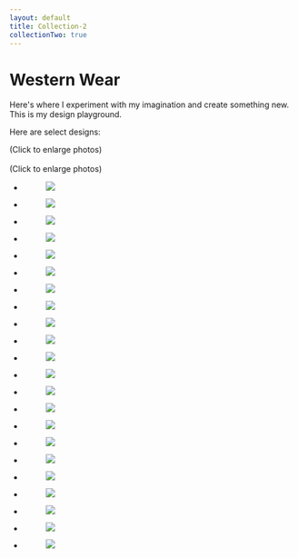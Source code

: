 ```yaml
---
layout: default
title: Collection-2
collectionTwo: true
---
```


# Western Wear

Here's where I experiment with my imagination and create something new. This is my design playground.

Here are select designs:

<div class="disclaimer">(Click to enlarge photos)</div>

<br>
<div class="disclaimer">(Click to enlarge photos)</div>
<ul class="rig columns-2">
  <li>
    <figure>
      <a href="{{ site.url }}images/western/21.jpg"
      class="fresco" data-fresco-group="one"
      data-fresco-caption=""><img src="{{ site.url }}images/western/21.jpg"></a>
      <figcaption></figcaption>
    </figure>
  </li>
  <li>
    <figure>
      <a href="{{ site.url }}images/western/22.jpg"
      class="fresco" data-fresco-group="one"
      data-fresco-caption=""><img src="{{ site.url }}images/western/22.jpg"></a>
      <figcaption></figcaption>
    </figure>
  </li>
</ul>

<ul class="rig columns-2">
  <li>
    <figure>
      <a href="{{ site.url }}images/western/23.jpg"
      class="fresco" data-fresco-group="one"
      data-fresco-caption=""><img src="{{ site.url }}images/western/23.jpg"></a>
      <figcaption></figcaption>
    </figure>
  </li>
  <li>
    <figure>
      <a href="{{ site.url }}images/western/24.jpg"
      class="fresco" data-fresco-group="one"
      data-fresco-caption=""><img src="{{ site.url }}images/western/24.jpg"></a>
      <figcaption></figcaption>
    </figure>
  </li>
</ul>

<ul class="rig columns-2">
  <li>
    <figure>
      <a href="{{ site.url }}images/western/25.jpg"
      class="fresco" data-fresco-group="one"
      data-fresco-caption=""><img src="{{ site.url }}images/western/25.jpg"></a>
      <figcaption></figcaption>
    </figure>
  </li>
  <li>
    <figure>
      <a href="{{ site.url }}images/western/26.jpg"
      class="fresco" data-fresco-group="one"
      data-fresco-caption=""><img src="{{ site.url }}images/western/26.jpg"></a>
      <figcaption></figcaption>
    </figure>
  </li>
</ul>

<ul class="rig columns-2">
  <li>
    <figure>
      <a href="{{ site.url }}images/western/27.jpg"
      class="fresco" data-fresco-group="one"
      data-fresco-caption=""><img src="{{ site.url }}images/western/27.jpg"></a>
      <figcaption></figcaption>
    </figure>
  </li>
  <li>
    <figure>
      <a href="{{ site.url }}images/western/28.jpg"
      class="fresco" data-fresco-group="one"
      data-fresco-caption=""><img src="{{ site.url }}images/western/28.jpg"></a>
      <figcaption></figcaption>
    </figure>
  </li>
</ul>

<ul class="rig columns-2">
  <li>
    <figure>
      <a href="{{ site.url }}images/western/29.jpg"
      class="fresco" data-fresco-group="one"
      data-fresco-caption=""><img src="{{ site.url }}images/western/29.jpg"></a>
      <figcaption></figcaption>
    </figure>
  </li>
  <li>
    <figure>
      <a href="{{ site.url }}images/western/30.jpg"
      class="fresco" data-fresco-group="one"
      data-fresco-caption=""><img src="{{ site.url }}images/western/30.jpg"></a>
      <figcaption></figcaption>
    </figure>
  </li>
</ul>

<ul class="rig columns-2">
  <li>
    <figure>
      <a href="{{ site.url }}images/western/31.jpg"
      class="fresco" data-fresco-group="one"
      data-fresco-caption=""><img src="{{ site.url }}images/western/31.jpg"></a>
      <figcaption></figcaption>
    </figure>
  </li>
  <li>
    <figure>
      <a href="{{ site.url }}images/western/32.jpg"
      class="fresco" data-fresco-group="one"
      data-fresco-caption=""><img src="{{ site.url }}images/western/32.jpg"></a>
      <figcaption></figcaption>
    </figure>
  </li>
</ul>

<ul class="rig columns-2">
  <li>
    <figure>
      <a href="{{ site.url }}images/western/33.jpg"
      class="fresco" data-fresco-group="one"
      data-fresco-caption=""><img src="{{ site.url }}images/western/33.jpg"></a>
      <figcaption></figcaption>
    </figure>
  </li>
  <li>
    <figure>
      <a href="{{ site.url }}images/western/34.jpg"
      class="fresco" data-fresco-group="one"
      data-fresco-caption=""><img src="{{ site.url }}images/western/34.jpg"></a>
      <figcaption></figcaption>
    </figure>
  </li>
</ul>

<ul class="rig columns-2">
  <li>
    <figure>
      <a href="{{ site.url }}images/western/35.jpg"
      class="fresco" data-fresco-group="one"
      data-fresco-caption=""><img src="{{ site.url }}images/western/35.jpg"></a>
      <figcaption></figcaption>
    </figure>
  </li>
  <li>
    <figure>
      <a href="{{ site.url }}images/western/36.jpg"
      class="fresco" data-fresco-group="one"
      data-fresco-caption=""><img src="{{ site.url }}images/western/36.jpg"></a>
      <figcaption></figcaption>
    </figure>
  </li>
</ul>

<ul class="rig columns-2">
  <li>
    <figure>
      <a href="{{ site.url }}images/western/37.jpg"
      class="fresco" data-fresco-group="one"
      data-fresco-caption=""><img src="{{ site.url }}images/western/37.jpg"></a>
      <figcaption></figcaption>
    </figure>
  </li>
  <li>
    <figure>
      <a href="{{ site.url }}images/western/38.jpg"
      class="fresco" data-fresco-group="one"
      data-fresco-caption=""><img src="{{ site.url }}images/western/38.jpg"></a>
      <figcaption></figcaption>
    </figure>
  </li>
</ul>

<ul class="rig columns-2">
  <li>
    <figure>
      <a href="{{ site.url }}images/western/39.jpg"
      class="fresco" data-fresco-group="one"
      data-fresco-caption=""><img src="{{ site.url }}images/western/39.jpg"></a>
      <figcaption></figcaption>
    </figure>
  </li>
  <li>
    <figure>
      <a href="{{ site.url }}images/western/40.jpg"
      class="fresco" data-fresco-group="one"
      data-fresco-caption=""><img src="{{ site.url }}images/western/40.jpg"></a>
      <figcaption></figcaption>
    </figure>
  </li>
</ul>
<ul class="rig columns-2">
  <li>
    <figure>
      <a href="{{ site.url }}images/western/41.jpg"
      class="fresco" data-fresco-group="one"
      data-fresco-caption=""><img src="{{ site.url }}images/western/41.jpg"></a>
      <figcaption></figcaption>
    </figure>
  </li>
  <li>
    <figure>
      <a href="{{ site.url }}images/western/.jpg"
      class="fresco" data-fresco-group="one"
      data-fresco-caption=""><img src="{{ site.url }}images/western/.jpg"></a>
      <figcaption></figcaption>
    </figure>
  </li>

</ul>
